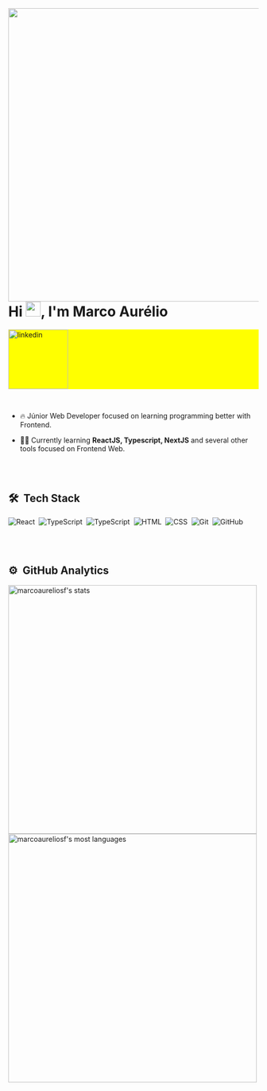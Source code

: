 <img align="right" height="590em" src="https://raw.githubusercontent.com/gist/marcoaureliosf/4ac92977c57a06aba09a7519db5cb8ab/raw/8c73e873853e1da3cd9b5692e702e5cc5636db3a/gitcard.svg"/>
<h1 align="left">Hi <img src="https://raw.githubusercontent.com/kaueMarques/kaueMarques/master/hi.gif" width="30px">, I'm Marco Aurélio</h1>

<p align="left" style="background:yellow">
<a href="https://www.linkedin.com/in/marcoaureliosf/" target="_blank">
  <img  width="120rem" align="center" src="https://img.shields.io/badge/-Marco Aurélio-05122A?style=flat&logo=linkedin" alt="linkedin"/>
</a>
</p>
<br>

- 🔥  Júnior Web Developer focused on learning programming better with Frontend.

- 👨‍💻 Currently learning **ReactJS, Typescript, NextJS** and several other tools focused on Frontend Web.

<br><br>

## 🛠 &nbsp;Tech Stack

![React](https://img.shields.io/badge/-React-05122A?style=flat&logo=react)&nbsp;
![TypeScript](https://img.shields.io/badge/-Typescript-05122A?style=flat&logo=typescript)&nbsp;
![TypeScript](https://img.shields.io/badge/-Javascript-05122A?style=flat&logo=javascript)&nbsp;
![HTML](https://img.shields.io/badge/-HTML-05122A?style=flat&logo=HTML5)&nbsp;
![CSS](https://img.shields.io/badge/-CSS-05122A?style=flat&logo=CSS3&logoColor=1572B6)&nbsp;
![Git](https://img.shields.io/badge/-Git-05122A?style=flat&logo=git)&nbsp;
![GitHub](https://img.shields.io/badge/-GitHub-05122A?style=flat&logo=github)&nbsp;

<br><br>

## ⚙️ &nbsp;GitHub Analytics

<p align="left">
<img align="left" width="500em" src="https://github-readme-stats.vercel.app/api?username=marcoaureliosf&show_icons=true&theme=vision-friendly-dark" alt="marcoaureliosf's stats"/> 
<img width="500em" src="https://github-readme-stats.vercel.app/api/top-langs/?username=marcoaureliosf&layout=compact&theme=vision-friendly-dark" alt="marcoaureliosf's most languages"/>
</p>

<br>

<!--
**marcoaureliosf/marcoaureliosf** is a ✨ _special_ ✨ repository because its `README.md` (this file) appears on your GitHub profile.

Here are some ideas to get you started:

- 🔭 I’m currently working on ...
- 🌱 I’m currently learning ...
- 👯 I’m looking to collaborate on ...
- 🤔 I’m looking for help with ...
- 💬 Ask me about ...
- 📫 How to reach me: ...
- 😄 Pronouns: ...
- ⚡ Fun fact: ...
-->
